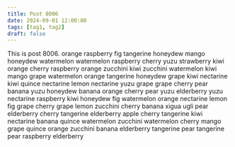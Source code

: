 ```yaml
---
title: Post 8006
date: 2024-09-01 12:00:00
tags: [tag1, tag2]
draft: false
---
```

This is post 8006.
orange
raspberry
fig
tangerine
honeydew
mango
honeydew
watermelon
watermelon
raspberry
cherry
yuzu
strawberry
kiwi
orange
cherry
raspberry
orange
zucchini
kiwi
zucchini
watermelon
kiwi
mango
grape
watermelon
orange
tangerine
honeydew
grape
kiwi
nectarine
kiwi
quince
nectarine
lemon
nectarine
yuzu
grape
grape
cherry
pear
banana
yuzu
honeydew
banana
orange
cherry
pear
yuzu
elderberry
yuzu
nectarine
raspberry
kiwi
honeydew
fig
watermelon
orange
nectarine
lemon
fig
grape
cherry
grape
lemon
zucchini
cherry
banana
xigua
ugli
pear
elderberry
cherry
tangerine
elderberry
apple
cherry
tangerine
kiwi
nectarine
banana
quince
watermelon
zucchini
watermelon
cherry
mango
grape
quince
orange
zucchini
banana
elderberry
tangerine
pear
tangerine
pear
raspberry
elderberry
